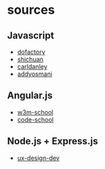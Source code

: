 sources
===

Javascript
----

- [dofactory](http://www.dofactory.com/javascript/design-patterns)
- [shichuan](http://shichuan.github.io/javascript-patterns/)
- [carldanley](https://carldanley.com/javascript-design-patterns/)
- [addyosmani](http://addyosmani.com/resources/essentialjsdesignpatterns/book/)



Angular.js
------

- [w3m-school](http://www.w3schools.com/angular/default.asp)
- [code-school](http://campus.codeschool.com/courses/shaping-up-with-angular-js/)



Node.js + Express.js
----

- [ux-design-dev](http://www.anotheruiguy.com/ux-design-dev/_book/)

 
